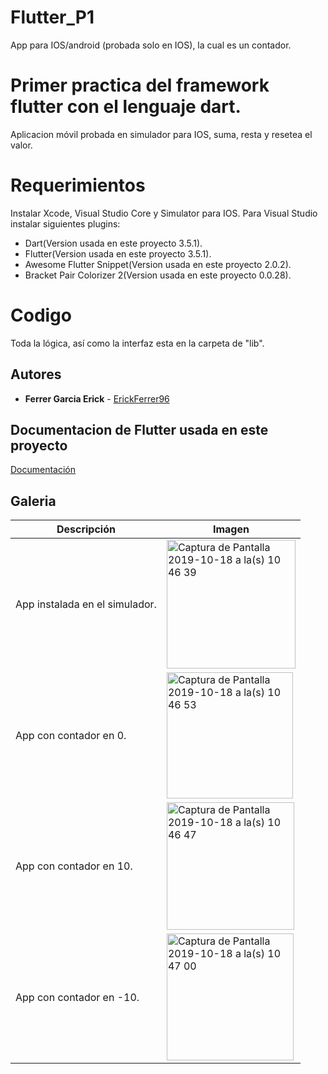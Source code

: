 # Flutter_P1
App para IOS/android (probada solo en IOS), la cual es un contador.

# Primer practica del framework flutter con el lenguaje dart.

Aplicacion móvil probada en simulador para IOS, suma, resta y resetea el valor.

# Requerimientos 

Instalar Xcode, Visual Studio Core y Simulator para IOS.
Para Visual Studio instalar siguientes plugins:
* Dart(Version usada en este proyecto 3.5.1).
* Flutter(Version usada en este proyecto 3.5.1).
* Awesome Flutter Snippet(Version usada en este proyecto 2.0.2).
* Bracket Pair Colorizer 2(Version usada en este proyecto 0.0.28).

# Codigo 

Toda la lógica, así como la interfaz esta en la carpeta de "lib".

## Autores 

* **Ferrer Garcia Erick** - [ErickFerrer96](https://github.com/ErickFerrer96)

## Documentacion de Flutter usada en este proyecto

[Documentación](https://flutter.dev/docs)

## Galeria


| Descripción | Imagen |
| --- | --- |
|  App instalada en el simulador. | <img width="206" alt="Captura de Pantalla 2019-10-18 a la(s) 10 46 39" src="https://user-images.githubusercontent.com/47545651/67108874-005c9780-f195-11e9-8942-5211163af1e4.png"> |
| App con contador en 0. | <img width="202" alt="Captura de Pantalla 2019-10-18 a la(s) 10 46 53" src="https://user-images.githubusercontent.com/47545651/67108960-284bfb00-f195-11e9-9ded-a9c41be7958a.png"> |
| App con contador en 10. | <img width="204" alt="Captura de Pantalla 2019-10-18 a la(s) 10 46 47" src="https://user-images.githubusercontent.com/47545651/67108994-38fc7100-f195-11e9-815b-e345d2b7db0b.png"> |
| App con contador en -10. | <img width="203" alt="Captura de Pantalla 2019-10-18 a la(s) 10 47 00" src="https://user-images.githubusercontent.com/47545651/67109038-487bba00-f195-11e9-9a7b-3865520cea3c.png"> |


